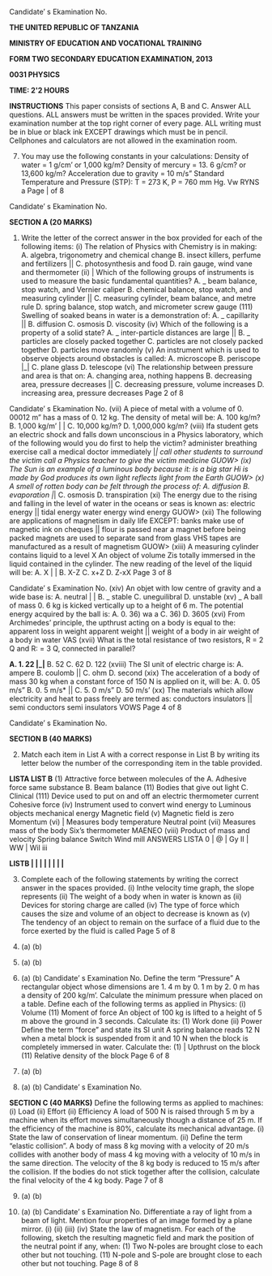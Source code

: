 Candidate’ s Ekamination No.

**THE UNITED REPUBLIC OF TANZANIA**

**MINISTRY OF EDUCATION AND VOCATIONAL TRAINING**

**FORM TWO SECONDARY EDUCATION EXAMINATION, 2013**

**0031 PHYSICS**

**TIME: 2'2 HOURS**

**INSTRUCTIONS**
This paper consists of sections A, B and C.
Answer ALL questions.
ALL answers must be written in the spaces provided.
Write your examination number at the top right corner of every page.
ALL writing must be in blue or black ink EXCEPT drawings which must be in pencil.
Cellphones and calculators are not allowed in the examination room.

7. You may use the following constants in your calculations:
Density of water = 1 g/cm’ or 1,000 kg/m?
Density of mercury = 13. 6 g/cm? or 13,600 kg/m?
Acceleration due to gravity = 10 m/s”
Standard Temperature and Pressure (STP): T = 273 K, P = 760 mm Hg.
Vw RYNS
a
Page | of 8

Candidate’ s Ekamination No.

**SECTION A (20 MARKS)**

1. Write the letter of the correct answer in the box provided for each of the following items:
(i) The relation of Physics with Chemistry is in making:
A. algebra, trigonometry and chemical change
B. insect killers, perfume and fertilizers ||
C. photosynthesis and food
D. rain gauge, wind vane and thermometer
(ii) | Which of the following groups of instruments is used to measure the basic fundamental quantities?
A. _ beam balance, stop watch, and Vernier caliper
B. chemical balance, stop watch, and measuring cylinder ||
C. measuring cylinder, beam balance, and metre rule
D. spring balance, stop watch, and micrometer screw gauge
(111) Swelling of soaked beans in water is a demonstration of:
A. _ capillarity ||
B. diffusion
C. osmosis
D. viscosity
(iv) Which of the following is a property of a solid state?
A. _ inter-particle distances are large ||
B. _ particles are closely packed together
C. particles are not closely packed together
D.
particles move randomly
(v) An instrument which is used to observe objects around obstacles is called:
A. microscope
B. periscope |_|
C. plane glass
D. telescope
(vi) The relationship between pressure and area is that on:
A. changing area, nothing happens
B. decreasing area, pressure decreases ||
C. decreasing pressure, volume increases
D. increasing area, pressure decreases
Page 2 of 8

Candidate’ s Ekamination No.
(vii) A piece of metal with a volume of 0. 00012 m” has a mass of 0. 12 kg. The density of metal will be:
A. 100 kg/m?
B. 1,000 kg/m’ | |
C. 10,000 kg/m?
D. 1,000,000 kg/m?
(viii) Ifa student gets an electric shock and falls down unconscious in a Physics laboratory, which of the following would you do first to help the victim?
administer breathing exercise call a medical doctor immediately |_|
call other students to surround the victim call a Physics teacher to give the victim medicine
GUOW>
(ix) The Sun is an example of a luminous body because it:
is a big star Hi is made by God produces its own light reflects light from the Earth
GUOW>
(x) A smell of rotten body can be felt through the process of:
A. diffusion
B. evaporation |_|
C. osmosis
D. transpiration
(xi) The energy due to the rising and falling in the level of water in the oceans or seas is known as:
electric energy ||
tidal energy water energy wind energy
GUOW>
(xii) The following are applications of magnetism in daily life EXCEPT:
banks make use of magnetic ink on cheques ||
flour is passed near a magnet before being packed magnets are used to separate sand from glass
VHS tapes are manufactured as a result of magnetism
GUOW>
(xiii) A measuring cylinder contains liquid to a level X An object of volume Zis totally immersed in the liquid contained in the cylinder. The new reading of the level of the liquid will be:
A. X | |
B. X-Z
C. x+Z
D. Z-xX
Page 3 of 8

Candidate’ s Examination No.
(xiv) An objet with low centre of gravity and a wide base is:
A. neutral | |
B. _ stable
C. uneguilibral
D. unstable
(xv) _ A ball of mass 0. 6 kg is kicked vertically up to a height of 6 m. The potential energy acquired by the ball is:
A. 0. 36)
wa a
C. 36)
D. 3605
(xvi) From Archimedes’ principle, the upthrust acting on a body is equal to the:
apparent loss in weight apparent weight ||
weight of a body in air weight of a body in water
VAS
(xvii) What is the total resistance of two resistors, R = 2 Q and R: = 3 Q, connected in parallel?

**A. 1. 22 |_|**
B. 52
C. 62
D. 122
(xviii) The SI unit of electric charge is:
A. ampere
B. coulomb ||
C. ohm
D. second
(xix) The acceleration of a body of mass 30 kg when a constant force of 150 N is applied on it, will be:
A. 0. 05 m/s”
B. 0. 5 m/s* ||
C. 5. 0 m/s”
D. 50 m/s’
(xx) The materials which allow electricity and heat to pass freely are termed as:
conductors insulators ||
semi conductors semi insulators
VOWS
Page 4 of 8

Candidate’ s Ekamination No.

**SECTION B (40 MARKS)**

2. Match each item in List A with a correct response in List B by writing its letter below the number of the corresponding item in the table provided.

**LISTA LIST B**
(1) Attractive force between molecules of the A. Adhesive force same substance B. Beam balance
(11) Bodies that give out light C. Clinical
(111) Device used to put on and off an electric thermometer current Cohesive force
(iv) Instrument used to convert wind energy to Luminous objects mechanical energy Magnetic field
(v) Magnetic field is zero Momentum
(vi) | Measures body temperature Neutral point
(vii) Measures mass of the body Six’s thermometer
MAENEO
(viii) Product of mass and velocity Spring balance
Switch
Wind mill
ANSWERS
LISTA 0 | @ | Gy II | WW | Wil iii

**LISTB | | | | | | | |**

3. Complete each of the following statements by writing the correct answer in the spaces provided.
(i) Inthe velocity time graph, the slope represents
(ii) The weight of a body when in water is known as
(ii) Devices for storing charge are called
(iv) The type of force which causes the size and volume of an object to decrease is known as
(v) The tendency of an object to remain on the surface of a fluid due to the force exerted by the fluid is called
Page 5 of 8

4. (a)
(b)

5. (a)
(b)

6. (a)
(b)
Candidate’ s Examination No.
Define the term “Pressure”
   A rectangular object whose dimensions are 1. 4 m by 0. 1 m by 2. 0 m has a density of 200 kg/m’. Calculate the minimum pressure when placed on a table.
Define each of the following terms as applied in Physics:
(i) Volume
(11) Moment of force
An object of 100 kg is lifted to a height of 5 m above the ground in 3 seconds.
Calculate its:
(1) Work done
(ii) Power
Define the term “force” and state its SI unit
   A spring balance reads 12 N when a metal block is suspended from it and 10 N
when the block is completely immersed in water. Calculate the:
(1) | Upthrust on the block
(11) Relative density of the block
Page 6 of 8

7. (a)
(b)

8. (a)
(b)
Candidate’ s Examination No.

**SECTION C (40 MARKS)**
Define the following terms as applied to machines:
(i) Load
(ii) Effort
(ii) Efficiency
   A load of 500 N is raised through 5 m by a machine when its effort moves simultaneously though a distance of 25 m. If the efficiency of the machine is
80%, calculate its mechanical advantage.
(i) State the law of conservation of linear momentum.
(ii) Define the term “elastic collision”.
   A body of mass 8 kg moving with a velocity of 20 m/s collides with another body of mass 4 kg moving with a velocity of 10 m/s in the same direction. The velocity of the 8 kg body is reduced to 15 m/s after the collision. If the bodies do not stick together after the collision, calculate the final velocity of the 4 kg body.
Page 7 of 8

9. (a)
(b)

10. (a)
(b)
Candidate’ s Examination No.
Differentiate a ray of light from a beam of light.
Mention four properties of an image formed by a plane mirror.
(i)
(ii)
(iii)
(iv)
State the law of magnetism.
For each of the following, sketch the resulting magnetic field and mark the position of the neutral point if any, when:
(1) Two N-poles are brought close to each other but not touching.
(11) N-pole and S-pole are brought close to each other but not touching.
Page 8 of 8